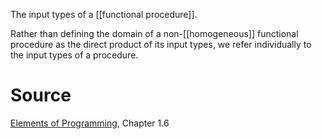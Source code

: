The input types of a [[functional procedure]].

Rather than defining the domain of a non-[[homogeneous]] functional procedure as the direct product of its input types, we refer individually to the input types of a procedure.

# Source

[Elements of Programming](http://elementsofprogramming.com/eop.pdf), Chapter 1.6